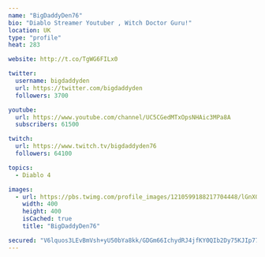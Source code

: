 ```yaml
---
name: "BigDaddyDen76"
bio: "Diablo Streamer Youtuber , Witch Doctor Guru!"
location: UK
type: "profile"
heat: 283

website: http://t.co/TgWG6FILx0

twitter:
  username: bigdaddyden
  url: https://twitter.com/bigdaddyden
  followers: 3700

youtube:
  url: https://www.youtube.com/channel/UC5CGedMTxOpsNHAic3MPa8A
  subscribers: 61500

twitch:
  url: https://www.twitch.tv/bigdaddyden76
  followers: 64100

topics:
  - Diablo 4

images:
  - url: https://pbs.twimg.com/profile_images/1210599188217704448/lGnXGAhx_400x400.jpg
    width: 400
    height: 400
    isCached: true
    title: "BigDaddyDen76"

secured: "V6lquos3LEvBmVsh+yU50bYa8kk/GDGm66IchydRJ4jfKY0QIb2Dy75KJIp77A1GrLlitstAj5QRgJi/lH4//F22sEvb/ecjerWeqHxGwkFb8aMJ6oq6DCARTtHbfCpdT9XqPaKHGllowO7pg7s8qIgmVCBkLsLGaRjp2M4d3/blwOVOkd09uaTJV8SPYvqxIkdAXqyKRRqSlX8mudvBCojhjs4w4EZmOPuucgiZDxA+VDIucC/J/jSZ5D7tp6gu31G5fBp1j2riJ2Acs8OXY0b0eve1mq9CbpSzzVzxz/4baGSybMpoFH0/Mu+FLfF0ymn/wMpIHtiDPPTys3iiROOMbshhf+ryToO4GBLa2o9TAP+qDmizX0IVhjTA3s0p;SxlOkNMMOsRInvkAeUbXzw=="
---
```


